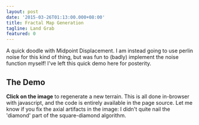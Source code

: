 ```yaml
---
layout: post
date: '2015-03-26T01:13:00.000+08:00'
title: Fractal Map Generation
tagline: Land Grab
featured: 0
---
```


A quick doodle with Midpoint Displacement. I am instead going to use perlin noise for this kind of thing, but was fun to (badly) implement the noise function myself! I've left this quick demo here for posterity.

## The Demo

**Click on the image** to regenerate a new terrain. This is all done in-browser with javascript, and the code is entirely available in the page source. Let me know if you fix the axial artifacts in the image: I didn't quite nail the 'diamond' part of the square-diamond algorithm.

<canvas id="display" width="600" height="600" onClick="run()"></canvas>

<script>
var d_count = 0;
var r_count = 0;
var max_depth = 1000000;
function run(options){
	d_count = r_count = 0;
	var map = generateFractalMap(options);
	displayFractalMap("display",map.ds)
	console.log(map);
}
function displayFractalMap(canvas, map)
{
	var canvas = document.getElementById(canvas);
	var ctx = canvas.getContext("2d");
	for(var i = 0; i < map.length; i ++)
	{
		for(var j = 0; map[i] && j < map[i].length; j++)
		{
			var v = map[i][j]
			if(v <=0.15 )
				ctx.fillStyle = "rgb(30,"+Math.floor(125 * (6.66 * v))+",235)"
			else if(v <= 0.35)
				ctx.fillStyle = "rgb("+Math.floor(255*(1.0-(2.0*(v-0.15))))+",190,30)"
			else if(v <= 1.0)
				ctx.fillStyle = "rgb(30,"+(Math.floor(205 * v)+30)+",70)"
			else
				ctx.fillStyle = "rgb(255,125,125)"
			ctx.fillRect(i,j,1,1);
		}
	}
}

var pixGrid = function(map){
	this.ds = map;
}
pixGrid.prototype.get = function(x,y){
	if(this.ds[x] !== undefined && this.ds[x][y] !== undefined)
		return this.ds[x][y]
	else
	{
		return undefined;
	}
}
pixGrid.prototype.set = function(x,y,val){
	if(x >= 0 && y >= 0 && this.ds[x])
		this.ds[x][y] = val;
}
function generateFractalMap(options){
	options = options?options:{}
	options.width = options.width?options.width:600
	options.height = options.height?options.height:600
	options.roughness = options.roughness?options.roughness:0.95

	//TODO: datastructure is a preinitialized array in the target raster resolution. Can be smarter/better/adaptive!
	var ds = []
	for(var i = 0; i < options.width; i++)
	{
		ds[i] = []
		for(var j = 0; j < options.height; j++)
		{
			ds[i][j] = undefined
		}
	}
	var px = new pixGrid(ds)

	return normalize(midpointDisplacement(px, options));
}

function midpointDisplacement(pixGrid, options)
{
	options.roughness /= options.scale?options.scale:1.0

	var x1 = y1 = 0
	var x2 = options.width-1
	var y2 = options.height-1

	//Seed corners
	pixGrid.set(x1,y1,Math.random())
	pixGrid.set(x1,y2,Math.random())
	pixGrid.set(x2,y2,Math.random())
	pixGrid.set(x2,y1,Math.random())


	//Start recursion
	midpointDisplacementR(pixGrid, x1, y1, x2, y2, options)

	//Return result
	return pixGrid
}
//Calculates midpoint displacement based on corners (rectangle)
function midpointDisplacementR(pixGrid,x1,y1,x2,y2,options)
{
	r_count++;
	if(r_count+d_count > max_depth) return;
	var w = Math.floor(x2-x1)
	var h = Math.floor(y2-y1)
	var cx = Math.floor(w/2 + x1)
	var cy = Math.floor(h/2 + y1)
	if(pixGrid.get(cx,cy) !== undefined) 
	{
		return;
	}
	var rat = (((y2-y1)/options.height) + ((x2-x1)/options.width))/2.0

	//Neighbors of rectangle ABCD
	/*
			A - - - B
			|   |   |
			|-- M --|
			|   |   |
			D - - - C
	*/
	var a = pixGrid.get(x1,y1)
	var b = pixGrid.get(x2,y1)
	var c = pixGrid.get(x2,y2)
	var d = pixGrid.get(x1,y2)

	var p = pixGrid.get(cx,y1-Math.floor(h/2))
	var q = pixGrid.get(x2+Math.floor(w/2),cy)
	var r = pixGrid.get(cx,y2+Math.floor(h/2))
	var s = pixGrid.get(x1-Math.floor(w/2),cx)

	//Mid point
	var M = average(a,b,c,d) + genErr(options.roughness,rat)
	pixGrid.set(cx,cy,M)


	//Sides
	pixGrid.set(cx,y1,average(a,b))
	pixGrid.set(x2,cy,average(b,c))
	pixGrid.set(cx,y2,average(c,d))
	pixGrid.set(x1,cy,average(d,a))

	//Recurse
	if(w > 1 || h > 1)//space to split
	{
		midpointDisplacementR(pixGrid,cx,cy,x2,y2,options)
		midpointDisplacementR(pixGrid,x1,cy,cx,y2,options)
		midpointDisplacementR(pixGrid,x1,y1,cx,cy,options)
		midpointDisplacementR(pixGrid,cx,y1,x2,cy,options)
	}
	
}
function genErr(r,rat)
{
	return r * rat * (Math.random() * 2 - 1.0)
}
function normalize(pixGrid)
{
	var max = Number.NEGATIVE_INFINITY;
	var min = Number.POSITIVE_INFINITY;
	for(var i = 0; i < pixGrid.ds.length; i++)
	{
		for(var j = 0; j < pixGrid.ds[i].length; j++)
		{
			if(pixGrid.ds[i][j] > max)
			{
				max = pixGrid.ds[i][j]
			}
			if(pixGrid.ds[i][j] < min)
			{
				min = pixGrid.ds[i][j]
			}
		}
	}
	var shift = -min;
	var scale = 1.0/(max-min)
	for(var i = 0; i < pixGrid.ds.length; i++)
	{
		for(var j = 0; j < pixGrid.ds[i].length; j++)
		{
			pixGrid.ds[i][j] += shift;
			pixGrid.ds[i][j] *= scale;
			if(pixGrid.ds[i][j] > 1) pixGrid.ds[i][j] = 1;
			if(pixGrid.ds[i][j] < 0) pixGrid.ds[i][j] = 0;
		}
	}
	return pixGrid;
}
function average()
{
	var array = arguments;
	var cnt = 0;
	var sum = 0;
	for(var i = 0; i < array.length; i++)
	{
		if(array[i] !== undefined)
		{
			cnt++;
			sum += array[i]
		}
	}
	if(cnt > 0) return sum / cnt;
	else return undefined;
}
run()
</script>